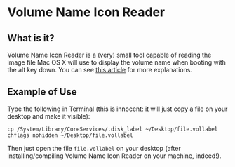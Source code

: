 # Volume Name Icon Reader #

## What is it? ##

Volume Name Icon Reader is a (very) small tool capable of reading the
image file Mac OS X will use to display the volume name when booting with
the alt key down.
You can see [this article][refit_volume_labels] for more explanations.

[refit_volume_labels]: http://refit.sourceforge.net/info/vollabel.html

## Example of Use ##

Type the following in Terminal (this is innocent: it will just copy a file
on your desktop and make it visible):

```shell
cp /System/Library/CoreServices/.disk_label ~/Desktop/file.vollabel
chflags nohidden ~/Desktop/file.vollabel
```
Then just open the file `file.vollabel` on your desktop (after installing/compiling Volume Name Icon
Reader on your machine, indeed!).
